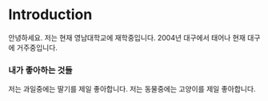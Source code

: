 # Introduction
안녕하세요. 
저는 현재 영남대학교에 재학중입니다.
2004년 대구에서 태어나 현재 대구에 거주중입니다.
### 내가 좋아하는 것들
저는 과일중에는 딸기를 제일 좋아합니다.
저는 동물중에는 고양이를 제일 좋아합니다.

